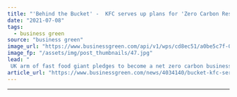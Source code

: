 ```yaml
---
title: "'Behind the Bucket' -  KFC serves up plans for 'Zero Carbon Restaurant'"
date: "2021-07-08"
tags: 
  - business green
source: "business green"
image_url: "https://www.businessgreen.com/api/v1/wps/cd8ec51/a0be5c7f-052c-49e2-99b8-c38cc4c5cc03/7/kfc-185x114.jpg"
image_fp: "/assets/img/post_thumbnails/47.jpg"
lead: "
 UK arm of fast food giant pledges to become a net zero carbon business by 2040 as part of wide ranging new sustainability strategy ..."
article_url: "https://www.businessgreen.com/news/4034140/bucket-kfc-serves-plans-zero-carbon-restaurant"
---
```


---
